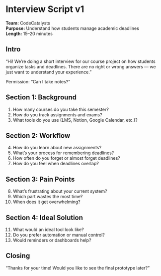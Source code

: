 # Interview Script v1
**Team:** CodeCatalysts  
**Purpose:** Understand how students manage academic deadlines  
**Length:** 15–20 minutes

## Intro
“Hi! We’re doing a short interview for our course project on how students organize tasks and deadlines. There are no right or wrong answers — we just want to understand your experience.”

Permission: “Can I take notes?”

## Section 1: Background
1. How many courses do you take this semester?  
2. How do you track assignments and exams?  
3. What tools do you use (LMS, Notion, Google Calendar, etc.)?  

## Section 2: Workflow
4. How do you learn about new assignments?  
5. What’s your process for remembering deadlines?  
6. How often do you forget or almost forget deadlines?  
7. How do you feel when deadlines overlap?  

## Section 3: Pain Points
8. What’s frustrating about your current system?  
9. Which part wastes the most time?  
10. When does it get overwhelming?  

## Section 4: Ideal Solution
11. What would an ideal tool look like?  
12. Do you prefer automation or manual control?  
13. Would reminders or dashboards help?  

## Closing
“Thanks for your time! Would you like to see the final prototype later?”
